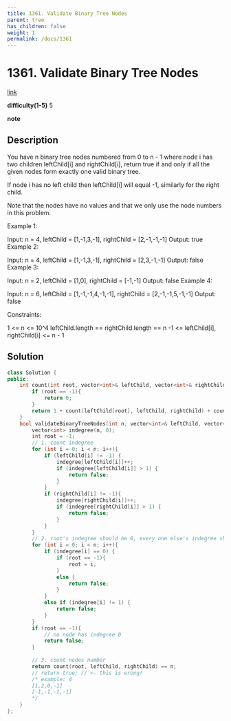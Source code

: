 ```yaml
---
title: 1361. Validate Binary Tree Nodes
parent: tree
has_children: false
weight: 1
permalink: /docs/1361
---
```

# 1361. Validate Binary Tree Nodes
[link](https://leetcode.com/problems/validate-binary-tree-nodes/)

**difficulty(1-5)**
5

**note**

## Description
You have n binary tree nodes numbered from 0 to n - 1 where node i has two children leftChild[i] and rightChild[i], return true if and only if all the given nodes form exactly one valid binary tree.

If node i has no left child then leftChild[i] will equal -1, similarly for the right child.

Note that the nodes have no values and that we only use the node numbers in this problem.

 

Example 1:



Input: n = 4, leftChild = [1,-1,3,-1], rightChild = [2,-1,-1,-1]
Output: true
Example 2:



Input: n = 4, leftChild = [1,-1,3,-1], rightChild = [2,3,-1,-1]
Output: false
Example 3:



Input: n = 2, leftChild = [1,0], rightChild = [-1,-1]
Output: false
Example 4:



Input: n = 6, leftChild = [1,-1,-1,4,-1,-1], rightChild = [2,-1,-1,5,-1,-1]
Output: false
 

Constraints:

1 <= n <= 10^4
leftChild.length == rightChild.length == n
-1 <= leftChild[i], rightChild[i] <= n - 1

## Solution
```c++
class Solution {
public:
    int count(int root, vector<int>& leftChild, vector<int>& rightChild){
        if (root == -1){
            return 0;
        }
        return 1 + count(leftChild[root], leftChild, rightChild) + count(rightChild[root], leftChild, rightChild);
    }
    bool validateBinaryTreeNodes(int n, vector<int>& leftChild, vector<int>& rightChild) {
        vector<int> indegree(n, 0);
        int root = -1;
        // 1. count indegree
        for (int i = 0; i < n; i++){
            if (leftChild[i] != -1) {
                indegree[leftChild[i]]++;
                if (indegree[leftChild[i]] > 1) {
                    return false;
                }
            }
            if (rightChild[i] != -1){
                indegree[rightChild[i]]++;
                if (indegree[rightChild[i]] > 1) {
                    return false;
                }
            }
        }
        // 2. root's indegree should be 0, every one else's indegree should be 1
        for (int i = 0; i < n; i++){
            if (indegree[i] == 0) {
                if (root == -1){
                    root = i;
                }
                else {
                    return false;
                }
            }
            else if (indegree[i] != 1) {
                return false;
            }
        }
        if (root == -1){
            // no node has indegree 0
            return false;
        }
        
        // 3. count nodes number
        return count(root, leftChild, rightChild) == n;        
        // return true; // <- this is wrong! 
        /* example: 4
        [1,2,0,-1]
        [-1,-1,-1,-1]
        */
    }
};
```